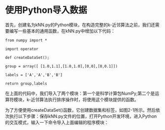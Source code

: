 # 使用Python导入数据

首先，创建名为kNN.py的Python模块，在构造完整的k-近邻算法之前，我们还需要编写一些基本的通用函数，在kNN.py中增加以下代码：

`from numpy import *`

`import operator`

`def createDataSet();`

`group = array([ [1.0,1.1],[1.0,1.0],[0,0],[0,0.1]])`

`labels = ['A','A','B','B']`

`return group,labels`

在上面的代码中，我们导入了两个模块：第一个是科学计算包NumPy;第二个是运算符模块，k-近邻算法执行排序操作时，将使用这个模块提供的函数。

为了方便使用createDataSet\(\)函数，它创建数据集和标签，如图2-1所示。然后依次执行以下步骤：保存kNN.py文件的位置，打开Python开发环境，进入Python的交互模式，输入一下命令导入上面编辑的程序模块：

